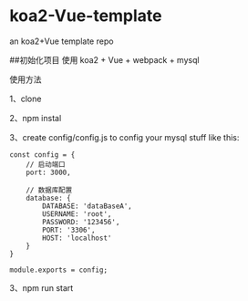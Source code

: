 # koa2-Vue-template
an koa2+Vue template repo

##初始化项目
使用 koa2 + Vue + webpack + mysql

使用方法

1、clone

2、npm instal

3、create config/config.js to config your mysql stuff like this:

```
const config = {
	// 启动端口
	port: 3000,

	// 数据库配置
	database: {
		DATABASE: 'dataBaseA',
		USERNAME: 'root',
		PASSWORD: '123456',
		PORT: '3306',
		HOST: 'localhost'
	}
}

module.exports = config;
```

3、npm run start
